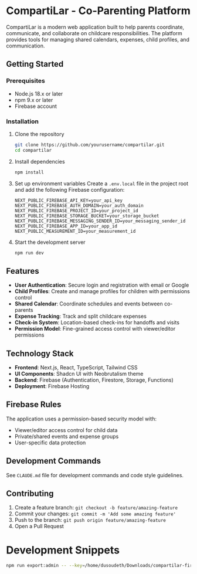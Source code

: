 # CompartiLar - Co-Parenting Platform

CompartiLar is a modern web application built to help parents coordinate, communicate, and collaborate on childcare responsibilities. The platform provides tools for managing shared calendars, expenses, child profiles, and communication.

## Getting Started

### Prerequisites

- Node.js 18.x or later
- npm 9.x or later
- Firebase account

### Installation

1. Clone the repository
   ```bash
   git clone https://github.com/yourusername/compartilar.git
   cd compartilar
   ```

2. Install dependencies
   ```bash
   npm install
   ```

3. Set up environment variables
   Create a `.env.local` file in the project root and add the following Firebase configuration:
   ```
   NEXT_PUBLIC_FIREBASE_API_KEY=your_api_key
   NEXT_PUBLIC_FIREBASE_AUTH_DOMAIN=your_auth_domain
   NEXT_PUBLIC_FIREBASE_PROJECT_ID=your_project_id
   NEXT_PUBLIC_FIREBASE_STORAGE_BUCKET=your_storage_bucket
   NEXT_PUBLIC_FIREBASE_MESSAGING_SENDER_ID=your_messaging_sender_id
   NEXT_PUBLIC_FIREBASE_APP_ID=your_app_id
   NEXT_PUBLIC_MEASUREMENT_ID=your_measurement_id
   ```

4. Start the development server
   ```bash
   npm run dev
   ```

## Features

- **User Authentication**: Secure login and registration with email or Google
- **Child Profiles**: Create and manage profiles for children with permissions control
- **Shared Calendar**: Coordinate schedules and events between co-parents
- **Expense Tracking**: Track and split childcare expenses
- **Check-in System**: Location-based check-ins for handoffs and visits
- **Permission Model**: Fine-grained access control with viewer/editor permissions

## Technology Stack

- **Frontend**: Next.js, React, TypeScript, Tailwind CSS
- **UI Components**: Shadcn UI with Neobrutalism theme
- **Backend**: Firebase (Authentication, Firestore, Storage, Functions)
- **Deployment**: Firebase Hosting

## Firebase Rules

The application uses a permission-based security model with:

- Viewer/editor access control for child data
- Private/shared events and expense groups
- User-specific data protection

## Development Commands

See `CLAUDE.md` file for development commands and code style guidelines.

## Contributing

1. Create a feature branch: `git checkout -b feature/amazing-feature`
2. Commit your changes: `git commit -m 'Add some amazing feature'`
3. Push to the branch: `git push origin feature/amazing-feature`
4. Open a Pull Request


# Development Snippets

```sh
npm run export:admin -- --key=/home/dusoudeth/Downloads/compartilar-firebase-app-firebase-adminsdk-7yjqp-4c09ff6f0e.json --output=/home/dusoudeth/Documentos/github/compartilar/temp/admin-export.json
```